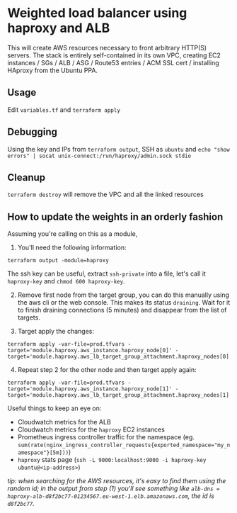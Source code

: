 # Weighted load balancer using haproxy and ALB
This will create AWS resources necessary to front arbitrary HTTP(S) servers. The stack is entirely self-contained in its own VPC, creating EC2 instances / SGs / ALB / ASG / Route53 entries / ACM SSL cert / installing HAproxy from the Ubuntu PPA.

## Usage
Edit `variables.tf` and `terraform apply`

## Debugging
Using the key and IPs from `terraform output`, SSH as `ubuntu` and `echo "show errors" | socat unix-connect:/run/haproxy/admin.sock stdio`

## Cleanup
`terraform destroy` will remove the VPC and all the linked resources

## How to update the weights in an orderly fashion

Assuming you're calling on this as a module,

1. You'll need the following information:

```
terraform output -module=haproxy
```

The ssh key can be useful, extract `ssh-private` into a file, let's call it `haproxy-key` and `chmod 600 haproxy-key`.

2. Remove first node from the target group, you can do this manually using the aws cli or the web console. This makes its status `draining`. Wait for it to finish draining connections (5 minutes) and disappear from the list of targets.

3. Target apply the changes:

```
terraform apply -var-file=prod.tfvars -target='module.haproxy.aws_instance.haproxy_node[0]' -target='module.haproxy.aws_lb_target_group_attachment.haproxy_nodes[0]'
```

4. Repeat step 2 for the other node and then target apply again:
```
terraform apply -var-file=prod.tfvars -target='module.haproxy.aws_instance.haproxy_node[1]' -target='module.haproxy.aws_lb_target_group_attachment.haproxy_nodes[1]'
```

Useful things to keep an eye on:
- Cloudwatch metrics for the ALB
- Cloudwatch metrics for the `haproxy` EC2 instances
- Prometheus ingress controller traffic for the namespace (eg. `sum(rate(nginx_ingress_controller_requests{exported_namespace="my_namespace"}[5m]))`)
- `haproxy` stats page (`ssh -L 9000:localhost:9000 -i haproxy-key ubuntu@<ip-address>`)

_tip: when searching for the AWS resources, it's easy to find them using the random id; in the output from step (1) you'll see something like `alb-dns = haproxy-alb-d8f2bc77-01234567.eu-west-1.elb.amazonaws.com`, the id is `d8f2bc77`._
